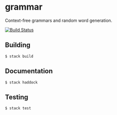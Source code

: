 grammar
=======

Context-free grammars and random word generation.

[![Build Status](https://travis-ci.org/arekfu/grammar-haskell.svg?branch=master)](https://travis-ci.org/arekfu/grammar-haskell)

Building
--------

    $ stack build

Documentation
--------

    $ stack haddock

Testing
-------

    $ stack test
